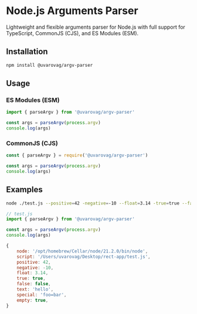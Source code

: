 # Node.js Arguments Parser

Lightweight and flexible arguments parser for Node.js with full support for TypeScript, CommonJS (CJS), and ES Modules (ESM).

## Installation

```bash
npm install @uvarovag/argv-parser
```

## Usage

### ES Modules (ESM)

```js
import { parseArgv } from '@uvarovag/argv-parser'

const args = parseArgv(process.argv)
console.log(args)
```

### CommonJS (CJS)

```js
const { parseArgv } = require('@uvarovag/argv-parser')

const args = parseArgv(process.argv)
console.log(args)
```

## Examples

```bash
node ./test.js --positive=42 -negative=-10 --float=3.14 -true=true --false=false --text=hello --special=foo=bar --empty
```

```js
// test.js
import { parseArgv } from '@uvarovag/argv-parser'

const args = parseArgv(process.argv)
console.log(args)

{
    node: '/opt/homebrew/Cellar/node/21.2.0/bin/node',
    script: '/Users/uvarovag/Desktop/rect-app/test.js',
    positive: 42,
    negative: -10,
    float: 3.14,
    true: true,
    false: false,
    text: 'hello',
    special: 'foo=bar',
    empty: true,
}
```
